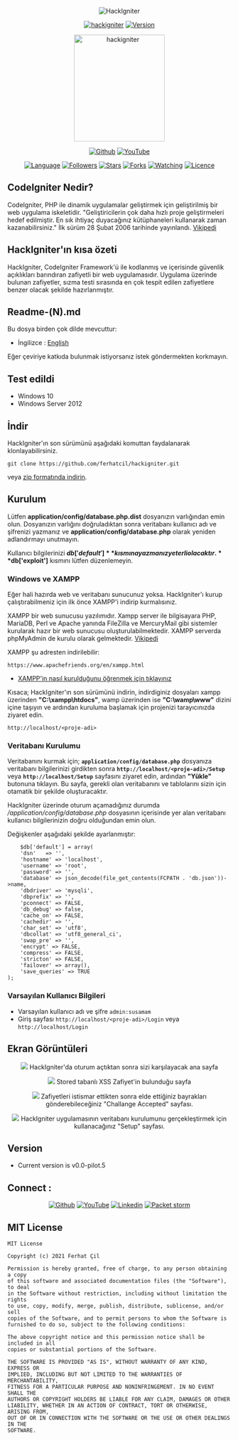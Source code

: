 <p align="center">
<img title="HackIgniter" src="https://img.shields.io/badge/HackIgniter-%20-SCRIPT?colorA=red&colorB=black&colorC=white&style=for-the-badge"></a>
</p>

<p align="center">
<a href="https://github.com/ferhatcil/hackigniter"><img title="hackigniter" src="https://img.shields.io/badge/Tool-HackIgniter-red.svg"></a>
<a href="https://github.com/ferhatcil/hackigniter"><img title="Version" src="https://img.shields.io/badge/Version-v0.0.pilot.5-red.svg?style=flat-square"></a>
</p>

<p align="center">  
<a href="https://github.com/ferhatcil/hackigniter"><img title="hackigniter" width="204" height="240" src="https://raw.githubusercontent.com/ferhatcil/hackigniter/main/images/hackigniter-logo-png-transparent.png"></img></a>
</p>

<p align="center">
<a href="https://github.com/ferhatcil"><img title="Github" src="https://img.shields.io/badge/Ferhat%20%C3%87il-%20-red?style=for-the-badge&logo=github"></a>
<a href="https://www.youtube.com/channel/UCNFlGKonTAN9dfXgg_VrGoA"><img title="YouTube" src="https://img.shields.io/badge/Ferhat%20%C3%87il-%20-red?style=for-the-badge&logo=Youtube"></a>
</p>

<p align="center">
<a href="https://github.com/ferhatcil"><img title="Language" src="https://img.shields.io/badge/Made%20with-PHP(CodeIgniter)-yellowgreen"></a>
<a href="https://github.com/ferhatcil"><img title="Followers" src="https://img.shields.io/github/followers/ferhatcil?color=yellowgreen&style=flat-square"></a>
<a href="https://github.com/ferhatcil"><img title="Stars" src="https://img.shields.io/github/stars/ferhatcil/hackigniter?color=yellowgreen&style=flat-square"></a>
<a href="https://github.com/ferhatcil"><img title="Forks" src="https://img.shields.io/github/forks/ferhatcil/hackigniter?color=yellowgreen&style=flat-square"></a>
<a href="https://github.com/ferhatcil"><img title="Watching" src="https://img.shields.io/github/watchers/ferhatcil/hackigniter?label=Watchers&color=yellowgreen&style=flat-square"></a>
<a href="https://github.com/ferhatcil"><img title="Licence" src="https://img.shields.io/badge/License-MIT-yellowgreen.svg"></a>
</p>

## CodeIgniter Nedir?

CodeIgniter, PHP ile dinamik uygulamalar geliştirmek için geliştirilmiş bir web uygulama iskeletidir. "Geliştiricilerin çok daha hızlı proje geliştirmeleri hedef edilmiştir. En sık ihtiyaç duyacağınız kütüphaneleri kullanarak zaman kazanabilirsiniz." İlk sürüm 28 Şubat 2006 tarihinde yayınlandı. [Vikipedi](https://tr.wikipedia.org/wiki/CodeIgniter)

## HackIgniter'ın kısa özeti

HackIgniter, CodeIgniter Framework'ü ile kodlanmış ve içerisinde güvenlik açıklıkları barındıran zafiyetli bir web uygulamasıdır. Uygulama üzerinde bulunan zafiyetler, sızma testi sırasında en çok tespit edilen zafiyetlere benzer olacak şekilde hazırlanmıştır. 

## Readme-(N).md
Bu dosya birden çok dilde mevcuttur:
- İngilizce : [English](https://github.com/ferhatcil/hackigniter/blob/main/Readme-EN.md)

Eğer çeviriye katkıda bulunmak istiyorsanız istek göndermekten korkmayın. 

## Test edildi

* Windows 10
* Windows Server 2012

## İndir
HackIgniter'ın son sürümünü aşağıdaki komuttan faydalanarak klonlayabilirsiniz.
```
git clone https://github.com/ferhatcil/hackigniter.git
```
veya [zip formatında indirin](https://github.com/ferhatcil/hackigniter/archive/refs/heads/main.zip).

## Kurulum
Lütfen **application/config/database.php.dist** dosyanızın varlığından emin olun. Dosyanızın varlığını doğruladıktan sonra veritabanı kullanıcı adı ve şifrenizi yazmanız ve **application/config/database.php** olarak yeniden adlandırmayı unutmayın. 

Kullanıcı bilgilerinizi **$db['default']** kısmına yazmanız yeterli olacaktır. **$db['exploit']** kısmını lütfen düzenlemeyin.

### Windows ve XAMPP
Eğer hali hazırda web ve veritabanı sunucunuz yoksa. HackIgniter'ı kurup çalıştırabilmeniz için ilk önce XAMPP'i indirip kurmalısınız.

XAMPP bir web sunucusu yazılımıdır. Xampp server ile bilgisayara PHP, MariaDB, Perl ve Apache yanında FileZilla ve MercuryMail gibi sistemler kurularak hazır bir web sunucusu oluşturulabilmektedir. XAMPP serverda phpMyAdmin de kurulu olarak gelmektedir. [Vikipedi](https://tr.wikipedia.org/wiki/XAMPP)

XAMPP şu adresten indirilebilir: 

```
https://www.apachefriends.org/en/xampp.html
```

- [XAMPP'in nasıl kurulduğunu öğrenmek için tıklayınız](https://www.wikihow.com/Install-XAMPP-for-Windows "How to Install XAMPP")

Kısaca; HackIgniter'ın son sürümünü indirin, indirdiginiz dosyaları xampp üzerinden **"C:\xampp\htdocs"**, wamp üzerinden ise **"C:\wamp\www"** dizini içine taşıyın ve ardından kuruluma başlamak için projenizi tarayıcınızda ziyaret edin.

```
http://localhost/<proje-adi>
```

### Veritabanı Kurulumu
Veritabanını kurmak için; **`application/config/database.php`** dosyanıza veritabanı bilgilerinizi girdikten sonra **`http://localhost/<proje-adi>/Setup`** veya **`http://localhost/Setup`** sayfasını ziyaret edin, ardından **"Yükle"** butonuna tıklayın. Bu sayfa, gerekli olan veritabanını ve tablolarını sizin için otamatik bir şekilde oluşturacaktır.

HackIgniter üzerinde oturum açamadığınız durumda */application/config/database.php* dosyasının içerisinde yer alan veritabanı kullanıcı bilgilerinizin doğru olduğundan emin olun.

Değişkenler aşağıdaki şekilde ayarlanmıştır:
```database.php
    $db['default'] = array(
	'dsn'	=> '',
	'hostname' => 'localhost',
	'username' => 'root',
	'password' => '',
	'database' => json_decode(file_get_contents(FCPATH . 'db.json'))->name,
	'dbdriver' => 'mysqli',
	'dbprefix' => '',
	'pconnect' => FALSE,
	'db_debug' => false,
	'cache_on' => FALSE,
	'cachedir' => '',
	'char_set' => 'utf8',
	'dbcollat' => 'utf8_general_ci',
	'swap_pre' => '',
	'encrypt' => FALSE,
	'compress' => FALSE,
	'stricton' => FALSE,
	'failover' => array(),
	'save_queries' => TRUE
);
```

### Varsayılan Kullanıcı Bilgileri

- Varsayılan kullanıcı adı ve şifre `admin:susamam`
- Giriş sayfası `http://localhost/<proje-adi>/Login` veya `http://localhost/Login`

## Ekran Görüntüleri
<p align="center">
<img src="https://raw.githubusercontent.com/ferhatcil/hackigniter/main/images/c1.png"/>
HackIgniter'da oturum açtıktan sonra sizi karşılayacak ana sayfa
</p>
<p align="center">
<img src="https://raw.githubusercontent.com/ferhatcil/hackigniter/main/images/c2.png"/>
Stored tabanlı XSS Zafiyet'in bulunduğu sayfa
</p>
<p align="center">
<img src="https://raw.githubusercontent.com/ferhatcil/hackigniter/main/images/c3.png"/>
Zafiyetleri istismar ettikten sonra elde ettiğiniz bayrakları gönderebileceğiniz "Challange Accepted" sayfası.
</p>
<p align="center">
<img src="https://raw.githubusercontent.com/ferhatcil/hackigniter/main/images/c4.png"/>
HackIgniter uygulamasının veritabanı kurulumunu gerçekleştirmek için kullanacağınız "Setup" sayfası.
</p>

## Version
- Current version is v0.0-pilot.5

## Connect :

<p align="center">
<a href="https://github.com/ferhatcil"><img title="Github" src="https://img.shields.io/badge/Ferhat%20%C3%87il-%20-red?style=for-the-badge&logo=github"></a>
<a href="https://www.youtube.com/channel/UCNFlGKonTAN9dfXgg_VrGoA"><img title="YouTube" src="https://img.shields.io/badge/Ferhat%20%C3%87il-%20-red?style=for-the-badge&logo=Youtube"></a>
<a href="https://www.linkedin.com/in/ferhatcil/"><img title="Linkedin" src="https://img.shields.io/badge/Ferhat%20%C3%87il-%20-red?style=for-the-badge&logo=Linkedin"></a>
<a href="https://packetstormsecurity.com/user/ferhatcil/"><img title="Packet storm" src="https://img.shields.io/badge/Packet%20storm-Ferhat%20%C3%87il-red?style=for-the-badge"></a>
</p>

## MIT License
```
MIT License

Copyright (c) 2021 Ferhat Çil

Permission is hereby granted, free of charge, to any person obtaining a copy
of this software and associated documentation files (the "Software"), to deal
in the Software without restriction, including without limitation the rights
to use, copy, modify, merge, publish, distribute, sublicense, and/or sell
copies of the Software, and to permit persons to whom the Software is
furnished to do so, subject to the following conditions:

The above copyright notice and this permission notice shall be included in all
copies or substantial portions of the Software.

THE SOFTWARE IS PROVIDED "AS IS", WITHOUT WARRANTY OF ANY KIND, EXPRESS OR
IMPLIED, INCLUDING BUT NOT LIMITED TO THE WARRANTIES OF MERCHANTABILITY,
FITNESS FOR A PARTICULAR PURPOSE AND NONINFRINGEMENT. IN NO EVENT SHALL THE
AUTHORS OR COPYRIGHT HOLDERS BE LIABLE FOR ANY CLAIM, DAMAGES OR OTHER
LIABILITY, WHETHER IN AN ACTION OF CONTRACT, TORT OR OTHERWISE, ARISING FROM,
OUT OF OR IN CONNECTION WITH THE SOFTWARE OR THE USE OR OTHER DEALINGS IN THE
SOFTWARE.
```
